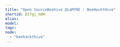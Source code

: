 ```yaml
---
title: "Open SourceBeehive @LaMYNE : BeeHacktHive"
shortid: B1fgj_m8W
alias:
model:
tags:
node: 
  - "beehackthive"
---
```

